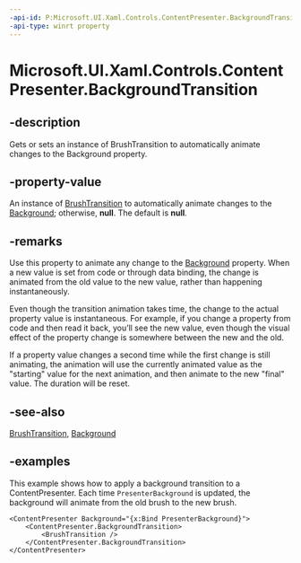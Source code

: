 ```yaml
---
-api-id: P:Microsoft.UI.Xaml.Controls.ContentPresenter.BackgroundTransition
-api-type: winrt property
---
```


<!-- Property syntax.
public BrushTransition BackgroundTransition { get;  set; }
-->

# Microsoft.UI.Xaml.Controls.ContentPresenter.BackgroundTransition

## -description

Gets or sets an instance of BrushTransition to automatically animate changes to the Background property.

## -property-value

An instance of [BrushTransition](../microsoft.ui.xaml/brushtransition.md) to automatically animate changes to the [Background](contentpresenter_background.md); otherwise, **null**. The default is **null**.

## -remarks

Use this property to animate any change to the [Background](contentpresenter_background.md) property. When a new value is set from code or through data binding, the change is animated from the old value to the new value, rather than happening instantaneously.  

Even though the transition animation takes time, the change to the actual property value is instantaneous. For example, if you change a property from code and then read it back, you’ll see the new value, even though the visual effect of the property change is somewhere between the new and the old.

If a property value changes a second time while the first change is still animating, the animation will use the currently animated value as the "starting" value for the next animation, and then animate to the new "final" value. The duration will be reset.  

## -see-also

[BrushTransition](../microsoft.ui.xaml/brushtransition.md), [Background](contentpresenter_background.md)

## -examples

This example shows how to apply a background transition to a ContentPresenter. Each time `PresenterBackground` is updated, the background will animate from the old brush to the new brush.

```xaml
<ContentPresenter Background="{x:Bind PresenterBackground}">
    <ContentPresenter.BackgroundTransition>
        <BrushTransition />
    </ContentPresenter.BackgroundTransition>
</ContentPresenter>
```
